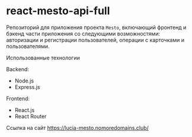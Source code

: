 # react-mesto-api-full
Репозиторий для приложения проекта `Mesto`, включающий фронтенд и бэкенд части приложения со следующими возможностями: авторизации и регистрации пользователей, операции с карточками и пользователями. 
  
  
  Использованные технологии
  
  Backend:
  
  * Node.js
  * Express.js
  
  Frontend:
  
  * React.js
  * React Router
  
Ссылка на сайт https://lucia-mesto.nomoredomains.club/
